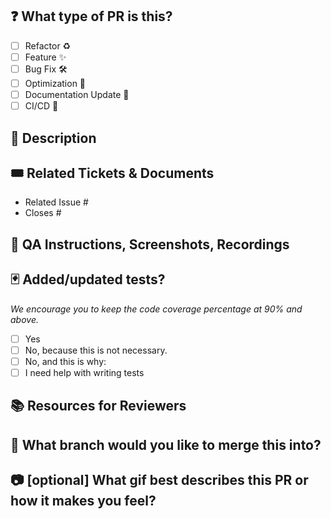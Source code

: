 ## ❓ What type of PR is this?

<!--
Raw mode: Write x between the brackets if it is applicable, like this [x]
Reading mode: Check all applicable.
-->

- [ ] Refactor ♻️
- [ ] Feature ✨
- [ ] Bug Fix 🛠️
- [ ] Optimization 🚀
- [ ] Documentation Update 📄
- [ ] CI/CD 🤖

## 💬 Description

<!-- Provide a concise overview of the changes introduced by this PR -->

## 🎟️ Related Tickets & Documents

- Related Issue #
- Closes #

## 🎥 QA Instructions, Screenshots, Recordings

<!-- Include any instructions or visual aids necessary for QA testing -->

## 🃏 Added/updated tests?

_We encourage you to keep the code coverage percentage at 90% and above._

- [ ] Yes
- [ ] No, because this is not necessary.
- [ ] No, and this is why: <!-- Please replace this line with details on why tests have not been included -->
- [ ] I need help with writing tests

## 📚 Resources for Reviewers

<!-- Offer links to relevant documentation, design specs, or other resources to assist reviewers -->

## 🌿 What branch would you like to merge this into?

<!-- Specify the target branch for merging this PR -->

## 📷 \[optional\] What gif best describes this PR or how it makes you feel?

<!-- Share a fitting gif for added context or humor -->

<!--
  HELLO! READ ME!
  Is there a blank h2(##) above, remove it please.
-->
